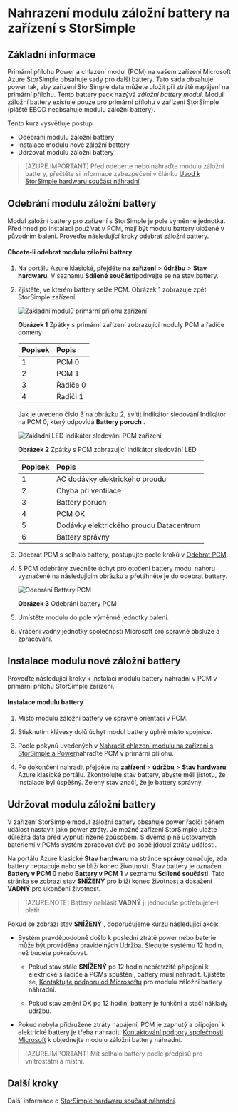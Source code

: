 <properties 
   pageTitle="Nahrazení battery na zařízení StorSimple | Microsoft Azure"
   description="Popisuje, jak odebrat, nahrazení a udržovat modulu záložní battery na zařízení s StorSimple."
   services="storsimple"
   documentationCenter=""
   authors="alkohli"
   manager="carmonm"
   editor="" />
<tags 
   ms.service="storsimple"
   ms.devlang="NA"
   ms.topic="article"
   ms.tgt_pltfrm="NA"
   ms.workload="TBD"
   ms.date="08/17/2016"
   ms.author="alkohli" />

# <a name="replace-the-backup-battery-module-on-your-storsimple-device"></a>Nahrazení modulu záložní battery na zařízení s StorSimple

## <a name="overview"></a>Základní informace

Primární přílohu Power a chlazení modul (PCM) na vašem zařízení Microsoft Azure StorSimple obsahuje sady pro další battery. Tato sada obsahuje power tak, aby zařízení StorSimple data můžete uložit při ztrátě napájení na primární přílohu. Tento battery pack nazývá *záložní battery modul*. Modul záložní battery existuje pouze pro primární přílohu v zařízení StorSimple (pláště EBOD neobsahuje modulu záložní battery). 

Tento kurz vysvětluje postup:

- Odebrání modulu záložní battery 
- Instalace modulu nové záložní battery
- Udržovat modulu záložní battery

>[AZURE.IMPORTANT] Před odeberte nebo nahraďte modulu záložní battery, přečtěte si informace zabezpečení v článku [Úvod k StorSimple hardwaru součást náhradní](storsimple-hardware-component-replacement.md).

## <a name="remove-the-backup-battery-module"></a>Odebrání modulu záložní battery

Modul záložní battery pro zařízení s StorSimple je pole výměnné jednotka. Před hned po instalaci používat v PCM, mají být modulu battery uložené v původním balení. Proveďte následující kroky odebrat záložní battery.

#### <a name="to-remove-the-backup-battery-module"></a>Chcete-li odebrat modulu záložní battery

1. Na portálu Azure klasické, přejděte na **zařízení** > **údržbu** > **Stav hardwaru**. V seznamu **Sdílené součásti**podívejte se na stav battery.

2. Zjistěte, ve kterém battery selže PCM. Obrázek 1 zobrazuje zpět StorSimple zařízení.

    ![Základní modulů primární přílohu zařízení](./media/storsimple-battery-replacement/IC740994.png)

    **Obrázek 1** Zpátky s primární zařízení zobrazující moduly PCM a řadiče domény

  	|Popisek|Popis|
  	|:----|:----------|
  	|1|PCM 0|
  	|2|PCM 1|
  	|3|Řadiče 0|
  	|4|Řadiči 1|

    Jak je uvedeno číslo 3 na obrázku 2, svítit indikátor sledování Indikátor na PCM 0, který odpovídá **Battery poruch** .

    ![Základní LED indikátor sledování PCM zařízení](./media/storsimple-battery-replacement/IC740992.png)

    **Obrázek 2** Zpátky s PCM zobrazující indikátor sledování LED

  	|Popisek|Popis|
  	|:---|:-----------|
  	|1|AC dodávky elektrického proudu|
  	|2|Chyba při ventilace|
  	|3|Battery poruch|
  	|4|PCM OK|
  	|5|Dodávky elektrického proudu Datacentrum|
  	|6|Battery správný|

3. Odebrat PCM s selhalo battery, postupujte podle kroků v [Odebrat PCM](storsimple-power-cooling-module-replacement.md#remove-a-pcm).

4. S PCM odebrány zvedněte úchyt pro otočení battery modul nahoru vyznačené na následujícím obrázku a přetáhněte je do odebrat battery.

    ![Odebrání Battery PCM](./media/storsimple-battery-replacement/IC741019.png)

    **Obrázek 3** Odebrání battery PCM

5. Umístěte modulu do pole výměnné jednotky balení.

6. Vrácení vadný jednotky společnosti Microsoft pro správné obsluze a zpracování.

## <a name="install-a-new-backup-battery-module"></a>Instalace modulu nové záložní battery

Proveďte následující kroky k instalaci modulu battery náhradní v PCM v primární přílohu StorSimple zařízení.

#### <a name="to-install-the-battery-module"></a>Instalace modulu battery

1. Místo modulu záložní battery ve správné orientaci v PCM.

2. Stisknutím klávesy dolů úchyt modul battery úplně místo spojnice.

3. Podle pokynů uvedených v [Nahradit chlazení modulu na zařízení s StorSimple a Power](storsimple-power-cooling-module-replacement.md)nahraďte PCM v primární přílohu.

4. Po dokončení nahradit přejděte na **zařízení** > **údržbu** > **Stav hardwaru** Azure klasické portálu. Zkontrolujte stav battery, abyste měli jistotu, že instalace byl úspěšný. Zelený stav značí, že je battery správný.

## <a name="maintain-the-backup-battery-module"></a>Udržovat modulu záložní battery

V zařízení StorSimple modul záložní battery obsahuje power řadiči během událost nastavit jako power ztráty. Je možné zařízení StorSimple uložte důležitá data před vypnutí řízené způsobem. S dvěma plně účtovaných bateriemi v PCMs systém zpracovat dvě po sobě jdoucí ztráty události.

Na portálu Azure klasické **Stav hardwaru** na stránce **správy** označuje, zda battery nepracuje nebo se blíží konec životností. Stav battery je označen **Battery v PCM 0** nebo **Battery v PCM 1** v seznamu **Sdílené součásti**. Tato stránka se zobrazí stav **SNÍŽENÝ** pro blíží konec životnost a dosažení **VADNÝ** pro ukončení životnost. 

>[AZURE.NOTE] Battery nahlásit **VADNÝ** ji jednoduše potřebujete-li platit.
 
Pokud se zobrazí stav **SNÍŽENÝ** , doporučujeme kurzu následující akce:

- Systém pravděpodobně došlo k poslední ztrátě power nebo baterie může být prováděna pravidelných Údržba. Sledujte systému 12 hodin, než budete pokračovat.

    - Pokud stav stále **SNÍŽENÝ** po 12 hodin nepřetržité připojení k elektrické s řadiče a PCMs spuštění, battery musí nahradit. Ujistěte se, [Kontaktujte podporu od Microsoftu](storsimple-contact-microsoft-support.md) pro modulu záložní battery náhradní.

    - Pokud stav změní OK po 12 hodin, battery je funkční a stačí náklady údržbu.

- Pokud nebyla přidružené ztráty napájení, PCM je zapnutý a připojení k elektrické battery je třeba nahradit. [Kontaktování podpory společnosti Microsoft](storsimple-contact-microsoft-support.md) k objednejte modulu záložní battery náhradní.

>[AZURE.IMPORTANT] Mít selhalo battery podle předpisů pro vnitrostátní a místní. 

## <a name="next-steps"></a>Další kroky

Další informace o [StorSimple hardwaru součást náhradní](storsimple-hardware-component-replacement.md).
